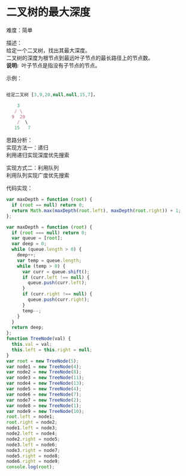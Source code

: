 # 二叉树的最大深度

难度：简单

描述：<br />给定一个二叉树，找出其最大深度。<br />二叉树的深度为根节点到最远叶子节点的最长路径上的节点数。<br />**说明:**  叶子节点是指没有子节点的节点。

示例：

```javascript

给定二叉树 [3,9,20,null,null,15,7]，

    3
   / \
  9  20
    /  \
   15   7
```

思路分析：<br />实现方法一：递归<br />利用递归实现深度优先搜索

实现方式二：利用队列<br />利用队列实现广度优先搜索

代码实现：

```javascript
var maxDepth = function (root) {
  if (root == null) return 0;
  return Math.max(maxDepth(root.left), maxDepth(root.right)) + 1;
};

var maxDepth = function (root) {
  if (root === null) return 0;
  var queue = [root];
  var deep = 0;
  while (queue.length > 0) {
    deep++;
    var temp = queue.length;
    while (temp > 0) {
      var curr = queue.shift();
      if (curr.left !== null) {
        queue.push(curr.left);
      }
      if (curr.right !== null) {
        queue.push(curr.right);
      }
      temp--;
    }
  }
  return deep;
};
function TreeNode(val) {
  this.val = val;
  this.left = this.right = null;
}
var root = new TreeNode(5);
var node1 = new TreeNode(4);
var node2 = new TreeNode(8);
var node3 = new TreeNode(11);
var node4 = new TreeNode(13);
var node5 = new TreeNode(4);
var node6 = new TreeNode(7);
var node7 = new TreeNode(2);
var node8 = new TreeNode(1);
var node9 = new TreeNode(10);
root.left = node1;
root.right = node2;
node1.left = node3;
node2.left = node4;
node2.right = node5;
node3.left = node6;
node3.right = node7;
node5.right = node8;
node6.right = node9;
console.log(root);
```
